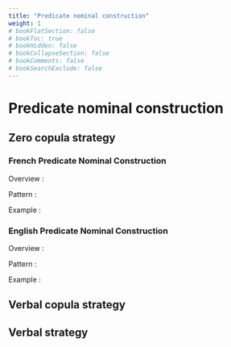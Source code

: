 ```yaml
---
title: "Predicate nominal construction"
weight: 1
# bookFlatSection: false
# bookToc: true
# bookHidden: false
# bookCollapseSection: false
# bookComments: false
# bookSearchExclude: false
---
```


# Predicate nominal construction

## Zero copula strategy

### French Predicate Nominal Construction

Overview : 

Pattern : 

Example : 

### English Predicate Nominal Construction

Overview : 

Pattern : 

Example : 

## Verbal copula strategy

## Verbal strategy


